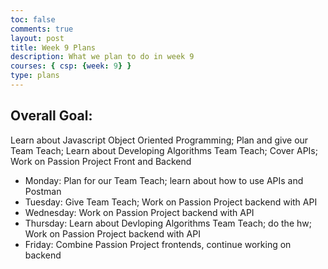 ```yaml
---
toc: false
comments: true
layout: post
title: Week 9 Plans
description: What we plan to do in week 9
courses: { csp: {week: 9} }
type: plans
---
```


## Overall Goal:
Learn about Javascript Object Oriented Programming; Plan and give our Team Teach; Learn about Developing Algorithms Team Teach; Cover APIs; Work on Passion Project Front and Backend

* Monday: Plan for our Team Teach; learn about how to use APIs and Postman
* Tuesday: Give Team Teach; Work on Passion Project backend with API
* Wednesday: Work on Passion Project backend with API
* Thursday: Learn about Devloping Algorithms Team Teach; do the hw; Work on Passion Project backend with API
* Friday: Combine Passion Project frontends, continue working on backend